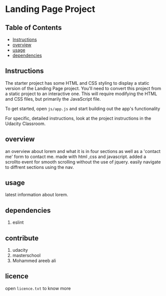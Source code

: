 # Landing Page Project

## Table of Contents

* [Instructions](#instructions)
* [overview](#overview)
* [usage](#usage)
* [dependencies](#dependencies)

## Instructions

The starter project has some HTML and CSS styling to display a static version of the Landing Page project. You'll need to convert this project from a static project to an interactive one. This will require modifying the HTML and CSS files, but primarily the JavaScript file.

To get started, open `js/app.js` and start building out the app's functionality

For specific, detailed instructions, look at the project instructions in the Udacity Classroom.

## overview
an overview about lorem and what it is in four sections as well as a 'contact me' form to contact me. made with html ,css and javascript. added a scrollto event for smooth scrolling without the use of jquery. easily navigate to diffrent sections using the nav.
## usage
latest information about lorem.
## dependencies
1. eslint
## contribute
1. udacity
2. masterschool
3. Mohammed areeb ali
## licence
open `licence.txt` to know more

